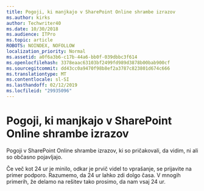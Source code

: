 ```yaml
---
title: Pogoji, ki manjkajo v SharePoint Online shrambe izrazov
ms.author: kirks
author: Techwriter40
ms.date: 10/30/2018
ms.audience: ITPro
ms.topic: article
ROBOTS: NOINDEX, NOFOLLOW
localization_priority: Normal
ms.assetid: a0f6a3b6-c17b-44a6-bb0f-039dbbc3f614
ms.openlocfilehash: 3378eaac63103bf2499fd989d3878b00bab900cf
ms.sourcegitcommit: dd43cc0a9470f98b8ef2a3787c823801d674c666
ms.translationtype: MT
ms.contentlocale: sl-SI
ms.lasthandoff: 02/12/2019
ms.locfileid: "29935096"
---
```

# <a name="terms-missing-from-sharepoint-online-term-store"></a>Pogoji, ki manjkajo v SharePoint Online shrambe izrazov

Pogoji v SharePoint Online shrambe izrazov, ki so pričakovali, da vidim, ni ali so občasno pojavljajo.
  
Če več kot 24 ur je minilo, odkar je prvič videl to vprašanje, se prijavite na primer podporo. Razumemo, da 24 ur lahko zdi dolgo časa. V mnogih primerih, že delamo na rešitev tako prosimo, da nam vsaj 24 ur.
  

